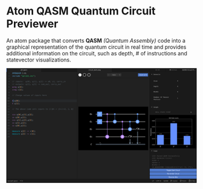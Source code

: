 # Atom QASM Quantum Circuit Previewer

An atom package that converts **QASM** _(Quantum Assembly)_ code into a graphical representation of the quantum circuit in real time and provides additional information on the circuit, such as depth, # of instructions and statevector visualizations.

![A screenshot of Atom using QASM Circuit Previewer](src/preview.png)
